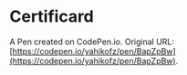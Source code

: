 # Certificard

A Pen created on CodePen.io. Original URL: [https://codepen.io/yahikofz/pen/BapZpBw](https://codepen.io/yahikofz/pen/BapZpBw).


